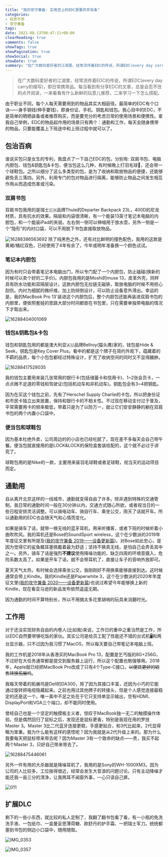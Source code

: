 ```yaml
---
title: "我的攻守兼备: 实用至上的EDC更要井井有条"
categories:
- 玩世不恭
- 攻守兼备
tags:
date: 2021-08-13T08:47:11+08:00
clearReading: true
comments: false
showTags: true
showPagination: true
showSocial: true
showDate: true
summary: "在广大数码爱好者的江湖里，经常流传着EDC的传说，所谓EDC(every day carry的缩写)，即日常携带品。每当看到有分享EDC的文章，总是会忍不住的点开阅读，一来看看有什么新鲜的玩意儿推荐，二来学习一下怎么搭配。"
---
```


> 在广大数码爱好者的江湖里，经常流传着EDC的传说，所谓EDC(every day carry的缩写)，即日常携带品。每当看到有分享EDC的文章，总是会忍不住的点开阅读，一来看看有什么新鲜的玩意儿推荐，二来学习一下怎么搭配。

由于职业不同，每个人每天需要用到的物品其实大相庭径。最简单的EDC有个口诀——身手钥钱(伸手要钱)，即身份证、手机、钥匙和钱包。我心目中的EDC，不是简单的晒晒装备或者推荐购买，而是要充分的考虑日常的使用场景和便携性。拿我自己举例，EDC的物品起作用的场景只有两个：通勤和工作，每天会随身携带的物品，只要能覆盖上下班途中和上班过程中就可以了。

## 包治百病

谁说买包只是女生的专利，我盘点了一下自己EDC的包，分别有: 双肩书包、电脑内胆包、钱包&钥匙包&卡包、便当包这么几种，有时候晚上打羽毛球🏸️，还会带一个球鞋包。之所以细分了这么多类型的包，是为了收纳和取放物品的便捷，还能够避免丢三落四。另外，利用专门的包对物品进行隔离，能够防止物品之间发生相互作用从而造成伤害或污染。

### 双肩书包

双肩书包我用的是瑞士🇨🇭品牌Thule的Departer Backpack 23L，400D的尼龙材质，具有抗水的效果。隔层和内袋很清晰，有一个能装13英寸笔记本电脑的内胆包，和一个能装iPad的夹层。左右侧一侧可以伸缩用于放水壶，另外一侧是一个“隐形”的内衬口袋，可以不用脱下书包直接取放物品。

![16288386563692](https://cdn.jsdelivr.net/gh/copperfield-dev/picture_bed@master/uPic/16288386563692.jpg)
除了纯黑色之外，还有对比鲜明的撞色配色，我用的这款是黄褐/橘红双色，已经使用了4年有余了，今年或明年准备换一个颜色试试。

### 笔记本内胆包

因为有时只会带着笔记本电脑出门，所以专门配了一个内胆包，防止磕碰(换新的时候可以卖个好的二手价)。内胆包我用的是Moshi的muse 13，皮革外壳，同样具有防水功能和双隔层设计。这款内胆包无拉链无磁铁，取放电脑的时候不用担心刮伤。内衬为细腻的微纤维，加上防倾倒设计，可以防止设备意外滑出。幸运的是，我的MacBook Pro 13'装进这个内胆包后，整个内胆包还能再装进双肩书包的内胆里，便依照套娃的思路大部分时间都嵌在书包里，只在需要单独带电脑的情况下才取出来。

![16288404001069](https://cdn.jsdelivr.net/gh/copperfield-dev/picture_bed@master/uPic/16288404001069.jpg)

### 钱包&钥匙包&卡包

钱包和钥匙包用的都是澳大利亚🇦🇺品牌Bellroy(猫头鹰)家的，钱包是Hide & Seek，钥匙包是Key Cover Plus。看中的都是这个牌子在简约外观下，蕴藏着的不羁的品质，每个小包包都经过特殊设计，扩充了收纳空间的同时又不显得臃肿。

![16288417528035](https://cdn.jsdelivr.net/gh/copperfield-dev/picture_bed@master/uPic/16288417528035.jpg)

我的钱包主要用来装几张常用的银行卡(包括储蓄卡和信用卡)、1~2张会员卡，一点点微不足道的零钱和驾驶证(包括机动车和非机动车)。钥匙包会有3~4把钥匙。

因为在买这个钱包之前，先有了Herschel Supply Charlie的卡包，所以把身份证和市民卡独立出来放置，保持和银行卡的不相关性。不过现在移动支付过于普及，平常需要用卡的频率极低，带着只是为了以防万一，就让它们安安静静的躺在双肩书包的两个内置小口袋中。

### 便当包和球鞋包

因为基本杜绝外卖，公司周边的的小店也已经吃腻了，现在差不多每天会自己带午餐。便当包就直接用的是LOCK&LOCK的保险盒套装给配的，这个就不必过于讲究了。

球鞋包用的是Nike的一款，主要用来装羽毛球鞋或者足球鞋，视当天的运动项目而定。

## 通勤用

自从离开北京这样的一线城市，通勤就变得自由了许多。除非遇到特殊的交通管制，我日常的通勤时间一般在30分钟以内，交通方式随心所欲，或者视当日的一些日程安排灵活调整。可以骑电动车、骑自行车、乘坐公交，雨天了话就开车。所以通勤用的EDC也会随天气和心情而变化。

如果是骑车了话，就带一根无线的蓝牙耳机，用来听播客，或者下班的时候听着小曲吹吹风。我的耳机还是Bose的SoundSport wireless，这个在少数派的2019年年度征文里有所提及([我的攻守兼备 2019——设备更新篇](https://sspai.com/post/58558))。对Bose如此忠心，是因为觉得它的鲨鱼鳍耳塞佩戴着最为舒适；坚持不换真无线，是怕自己会弄丢其中之一。另外，骑车了话是强烈**不建议**使用降噪功能的，缺乏四周的环境音摄入，危险系数太高了。如果是开车了话，就不会带耳机了，直接让车子的音响外放即可。

夏天天气太热，有时候会选择乘坐公交，我刚刚好不用换乘能够直接到达。这时候通常会带上Kindle。我的Kindle还是Paperwhite 3，这个在少数派的2020年年度征文里([我的攻守兼备 2020——设备更新篇](https://sspai.com/post/65204))也说过希望今年能够换上新的Kindle，现在看亚马逊的新品发布依然遥遥无期。

因为通勤的时间不算特别长，所以不用搞太多花里胡哨的玩具来消磨时光。

## 工作用

对于还没实现财务自由的内卷人(比如我)来说，工作日的重中之重当然是工作，所以EDC自然要带够吃饭的家伙。其实公司是给员工配了性能还不错的台式机🖥️和两台显示器，只不过因为我习惯了MacOS，所以每天要自己带笔记本电脑上班。

我的工作机是2018年从香港买的MacBook Pro 13，配置是乞丐版的8G+256G，不过好在大任务通常都是提交到服务器上运行，所以这个配置也勉强够用。2018年，Apple就已经把MacBook Pro改成了只有4个Type-C接口，~~以便其更好的销售转换拓展坞~~。

我每天带着的拓展坞是Dell的DA300，除了因为其接口丰富，还因为小巧的它能通过旋转把电缆隐藏起来。之前也用过其他牌子的转接头，但是个人感觉连接最稳定的还是这一个。唯一美中不足之处在于它只支持单显示输出，空有HDMI、DisplayPort和VGA三个端口，却不能同时使用。

曾经自己也是一个坚定的触摸板主义者，惊叹于MacBook独一无二的触摸操作体验。但是偶然回归了鼠标之后，发现还是鼠标更香，特别是我现在用的罗技Master 3。Master 3比二代蓝牙连接更稳，手感更贴合，和3代比起来，2代显得略为笨重。我为什么能有这样的感悟呢？因为我就是从2代升级上来的。那为什么我要每天把鼠标带来带去呢？因为Master 3有一个致命的缺点——贵，我买不起两个Master 3，只好自己带来带去了。

![16288475446061](https://cdn.jsdelivr.net/gh/copperfield-dev/picture_bed@master/uPic/16288475446061.jpg)

另外一件有用的大杀器就是降噪耳机了，我用的是Sony的WH-1000XM3。因为公司的人比较多，工位挨得很近，经常会发生大音浪的问题讨论。只有主动降噪才能还我一亩三分的清净，让我两耳不闻窗外事，一心只读自己屏。

![011](https://cdn.jsdelivr.net/gh/copperfield-dev/picture_bed@master/uPic/011.jpg)

## 扩展DLC

剩下的一些小东西，就比较的私人定制了，我翻了翻书包看了看，有一小瓶的免洗洗手液、一包纸巾、一盒曼妥思薄荷糖、欧舒丹的护手霜、一把瑞士军刀。统统都塞到书包的侧边小口袋中，随用随取。

![IMG_0353](https://cdn.jsdelivr.net/gh/copperfield-dev/picture_bed@master/uPic/IMG_0353.jpeg)

![IMG_0357](https://cdn.jsdelivr.net/gh/copperfield-dev/picture_bed@master/uPic/IMG_0357.jpeg)

